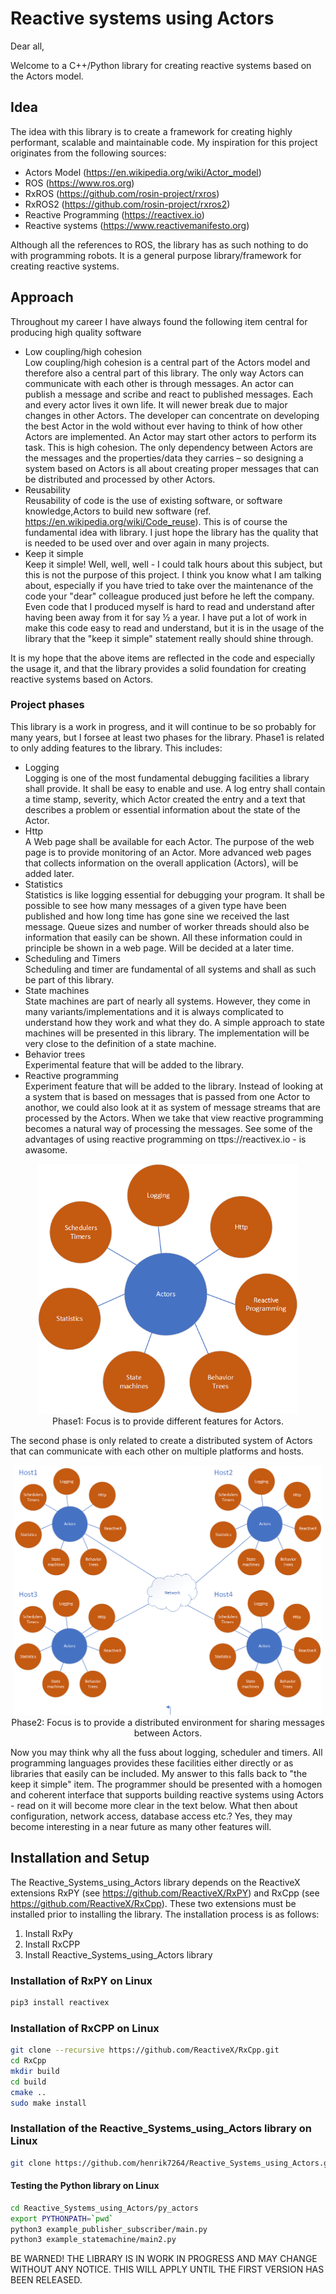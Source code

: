 # Reactive systems using Actors
Dear all,

Welcome to a C++/Python library for creating reactive systems based on the Actors model.

## Idea
The idea with this library is to create a framework for creating highly performant, scalable and maintainable code. My inspiration for this project originates from the following sources:

* Actors Model (https://en.wikipedia.org/wiki/Actor_model)
* ROS (https://www.ros.org)
* RxROS (https://github.com/rosin-project/rxros)
* RxROS2 (https://github.com/rosin-project/rxros2)
* Reactive Programming (https://reactivex.io)
* Reactive systems (https://www.reactivemanifesto.org)

Although all the references to ROS, the library has as such nothing to do with programming robots. It is a general purpose library/framework for creating reactive systems.

## Approach
Throughout my career I have always found the following item central for producing high quality software

* Low coupling/high cohesion<br>Low coupling/high cohesion is a central part of the Actors model and therefore also a central part of this library. The only way Actors can communicate with each other is through messages. An actor can publish a message and scribe and react to published messages. Each and every actor lives it own life. It will newer break due to major changes in other Actors. The developer can concentrate on developing the best Actor in the wold without ever having to think of how other Actors are implemented. An Actor may start other actors to perform its task. This is high cohesion. The only dependency between Actors are the messages and the properties/data they carries – so designing a system based on Actors is all about creating proper messages that can be distributed and processed by other Actors.
* Reusability<br>Reusability of code is the use of existing software, or software knowledge,Actors to build new software (ref. https://en.wikipedia.org/wiki/Code_reuse). This is of course the fundamental idea with library. I just hope the library has the quality that is needed to be used over and over again in many projects.
* Keep it simple<br>Keep it simple! Well, well, well - I could talk hours about this subject, but this is not the purpose of this project. I think you know what I am talking about, especially if you have tried to take over the maintenance of the code your "dear" colleague produced just before he left the company. Even code that I produced myself is hard to read and understand after having been away from it for say ½ a year. I have put a lot of work in make this code easy to read and understand, but it is in the usage of the library that the "keep it simple" statement really should shine through.

It is my hope that the above items are reflected in the code and especially the usage it, and that the library provides a solid foundation for creating reactive systems based on Actors.

### Project phases
This library is a work in progress, and it will continue to be so probably for many years, but I forsee at least two phases for the library. Phase1 is related to only adding features to the library. This includes:

* Logging<br>Logging is one of the most fundamental debugging facilities a library shall provide. It shall be easy to enable and use. A log entry shall contain a time stamp, severity, which Actor created the entry and a text that describes a problem or essential information about the state of the Actor.
* Http<br>A Web page shall be available for each Actor. The purpose of the web page is to provide monitoring of an Actor. More advanced web pages that collects information on the overall application (Actors), will be added later.
* Statistics<br>Statistics is like logging essential for debugging your program. It shall be possible to see how many messages of a given type have been published and how long time has gone sine we received the last message. Queue sizes and number of worker threads should also be information that easily can be shown. All these information could in principle be shown in a web page. Will be decided at a later time.
* Scheduling and Timers<br>Scheduling and timer are fundamental of all systems and shall as such be part of this library.
* State machines<br>State machines are part of nearly all systems. However, they come in many variants/implementations and it is always complicated to understand how they work and what they do. A simple approach to state machines will be presented in this library. The implementation will be very close to the definition of a state machine.
* Behavior trees<br>Experimental feature that will be added to the library.
* Reactive programming<br>Experiment feature that will be added to the library. Instead of looking at a system that is based on messages that is passed from one Actor to anothor, we could also look at it as system of message streams that are processed by the Actors. When we take that view reactive programming becomes a natural way of processing the messages. See some of the advantages of using reactive programming on ttps://reactivex.io - is awasome.

<p align="center">
  <img src="https://github.com/henrik7264/Actors/blob/main/images/Actors_Phase1.png" height="400"><br>
  Phase1: Focus is to provide different features for Actors.
</p>

The second phase is only related to create a distributed system of Actors that can communicate with each other on multiple platforms and hosts.

<p align="center">
  <img src="https://github.com/henrik7264/Actors/blob/main/images/Actors_Phase2.png" height="400"><br>
  Phase2: Focus is to provide a distributed environment for sharing messages between Actors.
</p>

Now you may think why all the fuss about logging, scheduler and timers. All programming languages provides these facilities either directly or as libraries that easily can be included. My answer to this falls back to "the keep it simple" item. The programmer should be presented with a homogen and coherent interface that supports building reactive systems using Actors - read on it will become more clear in the text below. What then about configuration, network access, database access etc.? Yes, they may become interesting in a near future as many other features will.


## Installation and Setup
The Reactive_Systems_using_Actors library depends on the ReactiveX extensions RxPY (see https://github.com/ReactiveX/RxPY) and RxCpp (see https://github.com/ReactiveX/RxCpp). These two extensions must be installed prior to installing the library. The installation process is as follows:

1. Install RxPy
2. Install RxCPP
3. Install Reactive_Systems_using_Actors library

### Installation of RxPY on Linux

```bash
pip3 install reactivex
```

### Installation of RxCPP on Linux

```bash
git clone --recursive https://github.com/ReactiveX/RxCpp.git
cd RxCpp
mkdir build
cd build
cmake ..
sudo make install 
```

### Installation of the Reactive_Systems_using_Actors library on Linux

```bash
git clone https://github.com/henrik7264/Reactive_Systems_using_Actors.git
```

#### Testing the Python library on Linux

```bash
cd Reactive_Systems_using_Actors/py_actors
export PYTHONPATH=`pwd`
python3 example_publisher_subscriber/main.py
python3 example_statemachine/main2.py
```

BE WARNED! THE LIBRARY IS IN WORK IN PROGRESS AND MAY CHANGE WITHOUT ANY NOTICE. THIS WILL APPLY UNTIL THE FIRST VERSION HAS BEEN RELEASED.

